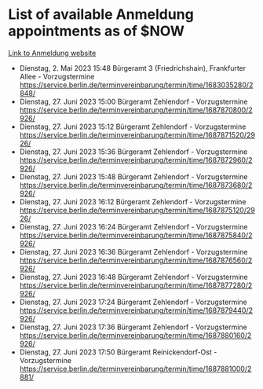 # List of available Anmeldung appointments as of $NOW
[Link to Anmeldung website](https://service.berlin.de/terminvereinbarung/termin/tag.php?termin=1&anliegen[]=120686&dienstleisterlist=122210,122217,327316,122219,327312,122227,327314,122231,327346,122243,327348,122254,122252,329742,122260,329745,122262,329748,122271,327278,122273,327274,122277,327276,330436,122280,327294,122282,327290,122284,327292,122291,327270,122285,327266,122286,327264,122296,327268,150230,329760,122297,327286,122294,327284,122312,329763,122314,329775,122304,327330,122311,327334,122309,327332,317869,122281,327352,122279,329772,122283,122276,327324,122274,327326,122267,329766,122246,327318,122251,327320,122257,327322,122208,327298,122226,327300&herkunft=http%3A%2F%2Fservice.berlin.de%2Fdienstleistung%2F120686%2F)
- Dienstag, 2. Mai 2023 15:48 Bürgeramt 3 (Friedrichshain), Frankfurter Allee - Vorzugstermine https://service.berlin.de/terminvereinbarung/termin/time/1683035280/2848/
- Dienstag, 27. Juni 2023 15:00 Bürgeramt Zehlendorf - Vorzugstermine https://service.berlin.de/terminvereinbarung/termin/time/1687870800/2926/
- Dienstag, 27. Juni 2023 15:12 Bürgeramt Zehlendorf - Vorzugstermine https://service.berlin.de/terminvereinbarung/termin/time/1687871520/2926/
- Dienstag, 27. Juni 2023 15:36 Bürgeramt Zehlendorf - Vorzugstermine https://service.berlin.de/terminvereinbarung/termin/time/1687872960/2926/
- Dienstag, 27. Juni 2023 15:48 Bürgeramt Zehlendorf - Vorzugstermine https://service.berlin.de/terminvereinbarung/termin/time/1687873680/2926/
- Dienstag, 27. Juni 2023 16:12 Bürgeramt Zehlendorf - Vorzugstermine https://service.berlin.de/terminvereinbarung/termin/time/1687875120/2926/
- Dienstag, 27. Juni 2023 16:24 Bürgeramt Zehlendorf - Vorzugstermine https://service.berlin.de/terminvereinbarung/termin/time/1687875840/2926/
- Dienstag, 27. Juni 2023 16:36 Bürgeramt Zehlendorf - Vorzugstermine https://service.berlin.de/terminvereinbarung/termin/time/1687876560/2926/
- Dienstag, 27. Juni 2023 16:48 Bürgeramt Zehlendorf - Vorzugstermine https://service.berlin.de/terminvereinbarung/termin/time/1687877280/2926/
- Dienstag, 27. Juni 2023 17:24 Bürgeramt Zehlendorf - Vorzugstermine https://service.berlin.de/terminvereinbarung/termin/time/1687879440/2926/
- Dienstag, 27. Juni 2023 17:36 Bürgeramt Zehlendorf - Vorzugstermine https://service.berlin.de/terminvereinbarung/termin/time/1687880160/2926/
- Dienstag, 27. Juni 2023 17:50 Bürgeramt Reinickendorf-Ost - Vorzugstermine https://service.berlin.de/terminvereinbarung/termin/time/1687881000/2881/
